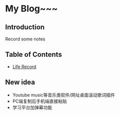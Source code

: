 # My Blog~~~
## Introduction
Record some notes
## Table of Contents
* [Life Record](https://github.com/Garbage-boop/Blog/projects/1 "Some life notes. Do nothing with study...")
## New idea
* Youtube music等音乐类软件/网址桌面滚动歌词插件
* PC端复制后手机端直接粘贴
* 学习平台加弹幕功能
